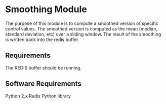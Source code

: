 # Smoothing Module

The purpose of this module is to compute a smoothed version of specific control values. The smoothed version is computed as the mean (median, standard deviation, etc) over a sliding window. The result of the smoothing is written back into the redis buffer.

## Requirements

The REDIS buffer should be running.

## Software Requirements

Python 2.x
Redis Python library
